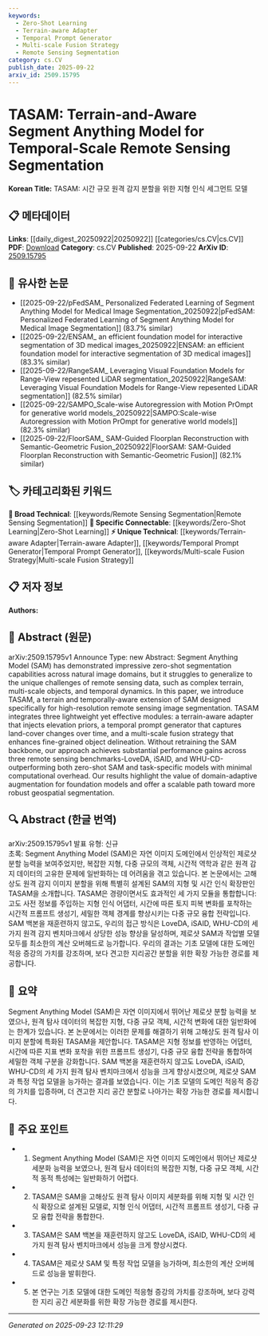 ```yaml
---
keywords:
  - Zero-Shot Learning
  - Terrain-aware Adapter
  - Temporal Prompt Generator
  - Multi-scale Fusion Strategy
  - Remote Sensing Segmentation
category: cs.CV
publish_date: 2025-09-22
arxiv_id: 2509.15795
---
```


<!-- KEYWORD_LINKING_METADATA:
{
  "processed_timestamp": "2025-09-23T12:11:29.383341",
  "vocabulary_version": "1.0",
  "selected_keywords": [
    "Zero-Shot Learning",
    "Terrain-aware Adapter",
    "Temporal Prompt Generator",
    "Multi-scale Fusion Strategy",
    "Remote Sensing Segmentation"
  ],
  "rejected_keywords": [],
  "similarity_scores": {
    "Zero-Shot Learning": 0.85,
    "Terrain-aware Adapter": 0.72,
    "Temporal Prompt Generator": 0.7,
    "Multi-scale Fusion Strategy": 0.71,
    "Remote Sensing Segmentation": 0.8
  },
  "extraction_method": "AI_prompt_based",
  "budget_applied": true,
  "candidates_json": {
    "candidates": [
      {
        "surface": "Segment Anything Model",
        "canonical": "Zero-Shot Learning",
        "aliases": [
          "SAM"
        ],
        "category": "specific_connectable",
        "rationale": "SAM's zero-shot capabilities align with the concept of Zero-Shot Learning, enhancing connectivity to similar models.",
        "novelty_score": 0.45,
        "connectivity_score": 0.88,
        "specificity_score": 0.7,
        "link_intent_score": 0.85
      },
      {
        "surface": "Terrain-aware Adapter",
        "canonical": "Terrain-aware Adapter",
        "aliases": [
          "Elevation Priors Module"
        ],
        "category": "unique_technical",
        "rationale": "Introduces a novel approach for integrating elevation data into segmentation, which is unique to this model.",
        "novelty_score": 0.78,
        "connectivity_score": 0.65,
        "specificity_score": 0.82,
        "link_intent_score": 0.72
      },
      {
        "surface": "Temporal Prompt Generator",
        "canonical": "Temporal Prompt Generator",
        "aliases": [
          "Time-aware Module"
        ],
        "category": "unique_technical",
        "rationale": "Captures temporal dynamics in remote sensing, offering a novel perspective for time-based data analysis.",
        "novelty_score": 0.81,
        "connectivity_score": 0.6,
        "specificity_score": 0.8,
        "link_intent_score": 0.7
      },
      {
        "surface": "Multi-scale Fusion Strategy",
        "canonical": "Multi-scale Fusion Strategy",
        "aliases": [
          "Scale Integration Method"
        ],
        "category": "unique_technical",
        "rationale": "Enhances object delineation by integrating multiple scales, which is crucial for remote sensing applications.",
        "novelty_score": 0.75,
        "connectivity_score": 0.68,
        "specificity_score": 0.78,
        "link_intent_score": 0.71
      },
      {
        "surface": "Remote Sensing Segmentation",
        "canonical": "Remote Sensing Segmentation",
        "aliases": [
          "Geospatial Segmentation"
        ],
        "category": "broad_technical",
        "rationale": "A core domain of the study, linking to broader geospatial and remote sensing research.",
        "novelty_score": 0.4,
        "connectivity_score": 0.85,
        "specificity_score": 0.65,
        "link_intent_score": 0.8
      }
    ],
    "ban_list_suggestions": [
      "high-resolution",
      "performance gains",
      "computational overhead"
    ]
  },
  "decisions": [
    {
      "candidate_surface": "Segment Anything Model",
      "resolved_canonical": "Zero-Shot Learning",
      "decision": "linked",
      "scores": {
        "novelty": 0.45,
        "connectivity": 0.88,
        "specificity": 0.7,
        "link_intent": 0.85
      }
    },
    {
      "candidate_surface": "Terrain-aware Adapter",
      "resolved_canonical": "Terrain-aware Adapter",
      "decision": "linked",
      "scores": {
        "novelty": 0.78,
        "connectivity": 0.65,
        "specificity": 0.82,
        "link_intent": 0.72
      }
    },
    {
      "candidate_surface": "Temporal Prompt Generator",
      "resolved_canonical": "Temporal Prompt Generator",
      "decision": "linked",
      "scores": {
        "novelty": 0.81,
        "connectivity": 0.6,
        "specificity": 0.8,
        "link_intent": 0.7
      }
    },
    {
      "candidate_surface": "Multi-scale Fusion Strategy",
      "resolved_canonical": "Multi-scale Fusion Strategy",
      "decision": "linked",
      "scores": {
        "novelty": 0.75,
        "connectivity": 0.68,
        "specificity": 0.78,
        "link_intent": 0.71
      }
    },
    {
      "candidate_surface": "Remote Sensing Segmentation",
      "resolved_canonical": "Remote Sensing Segmentation",
      "decision": "linked",
      "scores": {
        "novelty": 0.4,
        "connectivity": 0.85,
        "specificity": 0.65,
        "link_intent": 0.8
      }
    }
  ]
}
-->

# TASAM: Terrain-and-Aware Segment Anything Model for Temporal-Scale Remote Sensing Segmentation

**Korean Title:** TASAM: 시간 규모 원격 감지 분할을 위한 지형 인식 세그먼트 모델

## 📋 메타데이터

**Links**: [[daily_digest_20250922|20250922]] [[categories/cs.CV|cs.CV]]
**PDF**: [Download](https://arxiv.org/pdf/2509.15795.pdf)
**Category**: cs.CV
**Published**: 2025-09-22
**ArXiv ID**: [2509.15795](https://arxiv.org/abs/2509.15795)

## 🔗 유사한 논문
- [[2025-09-22/pFedSAM_ Personalized Federated Learning of Segment Anything Model for Medical Image Segmentation_20250922|pFedSAM: Personalized Federated Learning of Segment Anything Model for Medical Image Segmentation]] (83.7% similar)
- [[2025-09-22/ENSAM_ an efficient foundation model for interactive segmentation of 3D medical images_20250922|ENSAM: an efficient foundation model for interactive segmentation of 3D medical images]] (83.3% similar)
- [[2025-09-22/RangeSAM_ Leveraging Visual Foundation Models for Range-View repesented LiDAR segmentation_20250922|RangeSAM: Leveraging Visual Foundation Models for Range-View repesented LiDAR segmentation]] (82.5% similar)
- [[2025-09-22/SAMPO_Scale-wise Autoregression with Motion PrOmpt for generative world models_20250922|SAMPO:Scale-wise Autoregression with Motion PrOmpt for generative world models]] (82.3% similar)
- [[2025-09-22/FloorSAM_ SAM-Guided Floorplan Reconstruction with Semantic-Geometric Fusion_20250922|FloorSAM: SAM-Guided Floorplan Reconstruction with Semantic-Geometric Fusion]] (82.1% similar)

## 🏷️ 카테고리화된 키워드
**🧠 Broad Technical**: [[keywords/Remote Sensing Segmentation|Remote Sensing Segmentation]]
**🔗 Specific Connectable**: [[keywords/Zero-Shot Learning|Zero-Shot Learning]]
**⚡ Unique Technical**: [[keywords/Terrain-aware Adapter|Terrain-aware Adapter]], [[keywords/Temporal Prompt Generator|Temporal Prompt Generator]], [[keywords/Multi-scale Fusion Strategy|Multi-scale Fusion Strategy]]

## 📋 저자 정보

**Authors:** 

## 📄 Abstract (원문)

arXiv:2509.15795v1 Announce Type: new 
Abstract: Segment Anything Model (SAM) has demonstrated impressive zero-shot segmentation capabilities across natural image domains, but it struggles to generalize to the unique challenges of remote sensing data, such as complex terrain, multi-scale objects, and temporal dynamics. In this paper, we introduce TASAM, a terrain and temporally-aware extension of SAM designed specifically for high-resolution remote sensing image segmentation. TASAM integrates three lightweight yet effective modules: a terrain-aware adapter that injects elevation priors, a temporal prompt generator that captures land-cover changes over time, and a multi-scale fusion strategy that enhances fine-grained object delineation. Without retraining the SAM backbone, our approach achieves substantial performance gains across three remote sensing benchmarks-LoveDA, iSAID, and WHU-CD-outperforming both zero-shot SAM and task-specific models with minimal computational overhead. Our results highlight the value of domain-adaptive augmentation for foundation models and offer a scalable path toward more robust geospatial segmentation.

## 🔍 Abstract (한글 번역)

arXiv:2509.15795v1 발표 유형: 신규  
초록: Segment Anything Model (SAM)은 자연 이미지 도메인에서 인상적인 제로샷 분할 능력을 보여주었지만, 복잡한 지형, 다중 규모의 객체, 시간적 역학과 같은 원격 감지 데이터의 고유한 문제에 일반화하는 데 어려움을 겪고 있습니다. 본 논문에서는 고해상도 원격 감지 이미지 분할을 위해 특별히 설계된 SAM의 지형 및 시간 인식 확장판인 TASAM을 소개합니다. TASAM은 경량이면서도 효과적인 세 가지 모듈을 통합합니다: 고도 사전 정보를 주입하는 지형 인식 어댑터, 시간에 따른 토지 피복 변화를 포착하는 시간적 프롬프트 생성기, 세밀한 객체 경계를 향상시키는 다중 규모 융합 전략입니다. SAM 백본을 재훈련하지 않고도, 우리의 접근 방식은 LoveDA, iSAID, WHU-CD의 세 가지 원격 감지 벤치마크에서 상당한 성능 향상을 달성하며, 제로샷 SAM과 작업별 모델 모두를 최소한의 계산 오버헤드로 능가합니다. 우리의 결과는 기초 모델에 대한 도메인 적응 증강의 가치를 강조하며, 보다 견고한 지리공간 분할을 위한 확장 가능한 경로를 제공합니다.

## 📝 요약

Segment Anything Model (SAM)은 자연 이미지에서 뛰어난 제로샷 분할 능력을 보였으나, 원격 탐사 데이터의 복잡한 지형, 다중 규모 객체, 시간적 변화에 대한 일반화에는 한계가 있습니다. 본 논문에서는 이러한 문제를 해결하기 위해 고해상도 원격 탐사 이미지 분할에 특화된 TASAM을 제안합니다. TASAM은 지형 정보를 반영하는 어댑터, 시간에 따른 지표 변화 포착을 위한 프롬프트 생성기, 다중 규모 융합 전략을 통합하여 세밀한 객체 구분을 강화합니다. SAM 백본을 재훈련하지 않고도 LoveDA, iSAID, WHU-CD의 세 가지 원격 탐사 벤치마크에서 성능을 크게 향상시켰으며, 제로샷 SAM과 특정 작업 모델을 능가하는 결과를 보였습니다. 이는 기초 모델의 도메인 적응적 증강의 가치를 입증하며, 더 견고한 지리 공간 분할로 나아가는 확장 가능한 경로를 제시합니다.

## 🎯 주요 포인트

- 1. Segment Anything Model (SAM)은 자연 이미지 도메인에서 뛰어난 제로샷 세분화 능력을 보였으나, 원격 탐사 데이터의 복잡한 지형, 다중 규모 객체, 시간적 동적 특성에는 일반화하기 어렵다.
- 2. TASAM은 SAM을 고해상도 원격 탐사 이미지 세분화를 위해 지형 및 시간 인식 확장으로 설계된 모델로, 지형 인식 어댑터, 시간적 프롬프트 생성기, 다중 규모 융합 전략을 통합한다.
- 3. TASAM은 SAM 백본을 재훈련하지 않고도 LoveDA, iSAID, WHU-CD의 세 가지 원격 탐사 벤치마크에서 성능을 크게 향상시켰다.
- 4. TASAM은 제로샷 SAM 및 특정 작업 모델을 능가하며, 최소한의 계산 오버헤드로 성능을 발휘한다.
- 5. 본 연구는 기초 모델에 대한 도메인 적응형 증강의 가치를 강조하며, 보다 강력한 지리 공간 세분화를 위한 확장 가능한 경로를 제시한다.


---

*Generated on 2025-09-23 12:11:29*